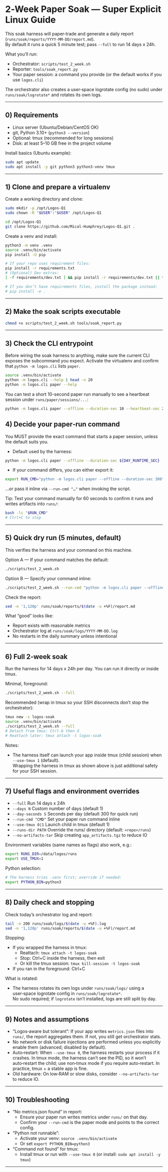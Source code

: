 # 2‑Week Paper Soak — Super Explicit Linux Guide

This soak harness will paper‑trade and generate a daily report (`runs/soak/reports/YYYY‑MM‑DD/report.md`).  
By default it runs a quick 5 minute test; pass `--full` to run 14 days x 24h.

What you’ll run:
- Orchestrator: `scripts/test_2_week.sh`
- Reporter: `tools/soak_report.py`
- Your paper session: a command you provide (or the default works if you use `logos.cli`)

The orchestrator also creates a user‑space logrotate config (no sudo) under `runs/soak/logrotate*` and rotates its own logs.

---

## 0) Requirements

- Linux server (Ubuntu/Debian/CentOS OK)
- git, Python 3.10+ (`python3 --version`)
- Optional: tmux (recommended for long sessions)
- Disk: at least 5–10 GB free in the project volume

Install basics (Ubuntu example):
```bash
sudo apt update
sudo apt install -y git python3 python3-venv tmux
```

---

## 1) Clone and prepare a virtualenv

Create a working directory and clone:
```bash
sudo mkdir -p /opt/Logos-Q1
sudo chown -R "$USER":"$USER" /opt/Logos-Q1

cd /opt/Logos-Q1
git clone https://github.com/Mical-Humphrey/Logos-Q1.git .
```

Create a venv and install:
```bash
python3 -m venv .venv
source .venv/bin/activate
pip install -U pip

# If your repo uses requirement files:
pip install -r requirements.txt
# (Optional) Dev extras:
[ -f requirements/dev.txt ] && pip install -r requirements/dev.txt || true

# If you don’t have requirements files, install the package instead:
# pip install -e .
```

---

## 2) Make the soak scripts executable

```bash
chmod +x scripts/test_2_week.sh tools/soak_report.py
```

---

## 3) Check the CLI entrypoint

Before wiring the soak harness to anything, make sure the current CLI exposes the subcommand you expect. Activate the virtualenv and confirm that `python -m logos.cli` lists `paper`.

```bash
source .venv/bin/activate
python -m logos.cli --help | head -n 20
python -m logos.cli paper --help
```

You can test a short 10-second paper run manually to see a heartbeat session under `runs/paper/sessions/...`:

```bash
python -m logos.cli paper --offline --duration-sec 10 --heartbeat-sec 2
```

## 4) Decide your paper‑run command

You MUST provide the exact command that starts a paper session, unless the default suits you.

- Default used by the harness:
```bash
python -m logos.cli paper --offline --duration-sec ${DAY_RUNTIME_SEC}
```

- If your command differs, you can either export it:
```bash
export RUN_CMD="python -m logos.cli paper --offline --duration-sec 300"
```
…or pass it inline via `--run-cmd "…"` when invoking the script.

Tip: Test your command manually for 60 seconds to confirm it runs and writes artifacts into `runs/`:
```bash
bash -lc "$RUN_CMD"
# Ctrl+C to stop
```

---

## 5) Quick dry run (5 minutes, default)

This verifies the harness and your command on this machine.

Option A — If your command matches the default:
```bash
./scripts/test_2_week.sh
```

Option B — Specify your command inline:
```bash
./scripts/test_2_week.sh --run-cmd "python -m logos.cli paper --offline --duration-sec 300"
```

Check the report:
```bash
sed -n '1,120p' runs/soak/reports/$(date -u +%F)/report.md
```

What “good” looks like:
- Report exists with reasonable metrics
- Orchestrator log at `runs/soak/logs/YYYY-MM-DD.log`
- No restarts in the daily summary unless intentional

---

## 6) Full 2‑week soak

Run the harness for 14 days x 24h per day. You can run it directly or inside tmux.

Minimal, foreground:
```bash
./scripts/test_2_week.sh --full
```

Recommended (wrap in tmux so your SSH disconnects don’t stop the orchestrator):
```bash
tmux new -s logos-soak
source .venv/bin/activate
./scripts/test_2_week.sh --full
# Detach from tmux: Ctrl-b then d
# Reattach later: tmux attach -t logos-soak
```

Notes:
- The harness itself can launch your app inside tmux (child session) when `--use-tmux 1` (default).  
  Wrapping the harness in tmux as shown above is just additional safety for your SSH session.

---

## 7) Useful flags and environment overrides

- `--full`                     Run 14 days x 24h
- `--days N`                   Custom number of days (default 1)
- `--day-seconds S`            Seconds per day (default 300 for quick run)
- `--run-cmd "CMD"`            Set your paper run command inline
- `--use-tmux 0|1`             Launch child in tmux (default 1)
- `--runs-dir PATH`            Override the runs/ directory (default: `<repo>/runs`)
- `--no-artifacts-tar`         Skip creating `app_artifacts.tgz` to reduce IO

Environment variables (same names as flags) also work, e.g.:
```bash
export RUNS_DIR=/data/logos/runs
export USE_TMUX=1
```

Python selection:
```bash
# The harness tries .venv first; override if needed:
export PYTHON_BIN=python3
```

---

## 8) Daily check and stopping

Check today’s orchestrator log and report:
```bash
tail -n 200 runs/soak/logs/$(date -u +%F).log
sed -n '1,120p' runs/soak/reports/$(date -u +%F)/report.md
```

Stopping:
- If you wrapped the harness in tmux:
  - Reattach: `tmux attach -t logos-soak`
  - Stop: Ctrl+C inside the harness, then exit
  - Or kill the tmux session: `tmux kill-session -t logos-soak`
- If you ran in the foreground: Ctrl+C

What is rotated:
- The harness rotates its own logs under `runs/soak/logs/` using a user‑space logrotate config in `runs/soak/logrotate*`.  
  No sudo required; if `logrotate` isn’t installed, logs are still split by day.

---

## 9) Notes and assumptions

- “Logos‑aware but tolerant”: If your app writes `metrics.json` files into `runs/`, the report aggregates them. If not, you still get orchestrator stats.
- No network or disk failure injections are performed unless you explicitly enable them (advanced; disabled by default).
- Auto‑restart: When `--use-tmux 0`, the harness restarts your process if it crashes. In tmux mode, the harness can’t see the PID, so it won’t auto‑restart the child; use non‑tmux mode if you require auto‑restart. In practice, tmux + a stable app is fine.
- Old hardware: On low‑RAM or slow disks, consider `--no-artifacts-tar` to reduce IO.

---

## 10) Troubleshooting

- “No metrics.json found” in report:
  - Ensure your paper run writes metrics under `runs/` on that day.
  - Confirm your `--run-cmd` is the paper mode and points to the correct config.
- “Python not runnable”:
  - Activate your venv: `source .venv/bin/activate`
  - Or set `export PYTHON_BIN=python3`
- “Command not found” for tmux:
  - Install tmux or run with `--use-tmux 0` (or install: `sudo apt install -y tmux`)

---
